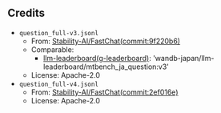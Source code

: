 ## Credits

- `question_full-v3.jsonl`
    - From: [Stability-AI/FastChat(commit:9f220b6)](https://github.com/Stability-AI/FastChat/commit/9f220b6019eef85853237952fd2f504ac3419b72)
    - Comparable: 
        - [llm-leaderboard(g-leaderboard)](https://github.com/wandb/llm-leaderboard/tree/g-leaderboard): 'wandb-japan/llm-leaderboard/mtbench_ja_question:v3'
    - License: Apache-2.0
- `question_full-v4.jsonl`
    - From: [Stability-AI/FastChat(commit:2ef016e)](https://github.com/Stability-AI/FastChat/commit/2ef016ea0e5243f4dc7f4b73ffcc28bed4b05ac7)
    - License: Apache-2.0